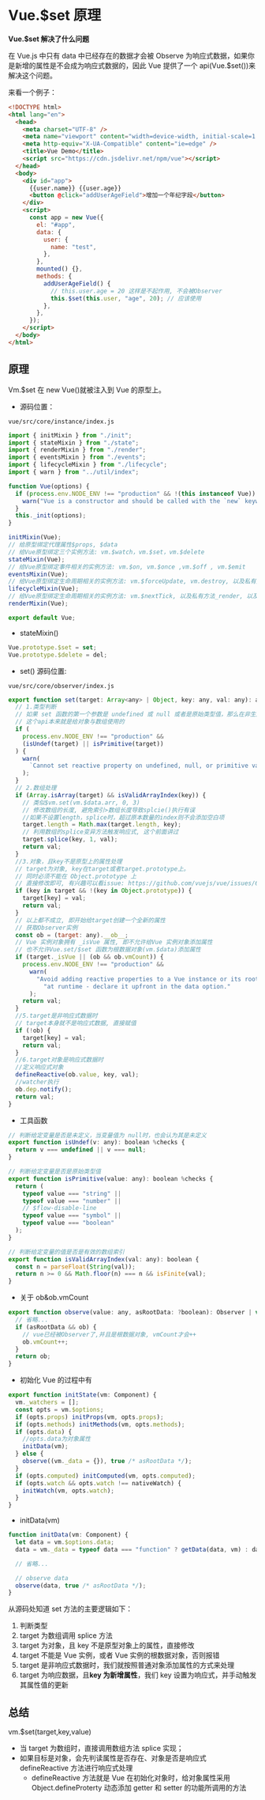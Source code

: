 # Vue.\$set 原理

**Vue.\$set 解决了什么问题**

在 Vue.js 中只有 data 中已经存在的数据才会被 Observe 为响应式数据，如果你是新增的属性是不会成为响应式数据的，因此 Vue 提供了一个 api(Vue.\$set())来解决这个问题。

来看一个例子：

```html
<!DOCTYPE html>
<html lang="en">
  <head>
    <meta charset="UTF-8" />
    <meta name="viewport" content="width=device-width, initial-scale=1.0" />
    <meta http-equiv="X-UA-Compatible" content="ie=edge" />
    <title>Vue Demo</title>
    <script src="https://cdn.jsdelivr.net/npm/vue"></script>
  </head>
  <body>
    <div id="app">
      {{user.name}} {{user.age}}
      <button @click="addUserAgeField">增加一个年纪字段</button>
    </div>
    <script>
      const app = new Vue({
        el: "#app",
        data: {
          user: {
            name: "test",
          },
        },
        mounted() {},
        methods: {
          addUserAgeField() {
            // this.user.age = 20 这样是不起作用, 不会被Observer
            this.$set(this.user, "age", 20); // 应该使用
          },
        },
      });
    </script>
  </body>
</html>
```

## 原理

Vm.\$set 在 new Vue()就被注入到 Vue 的原型上。

- 源码位置：

```shell
vue/src/core/instance/index.js
```

```js
import { initMixin } from "./init";
import { stateMixin } from "./state";
import { renderMixin } from "./render";
import { eventsMixin } from "./events";
import { lifecycleMixin } from "./lifecycle";
import { warn } from "../util/index";

function Vue(options) {
  if (process.env.NODE_ENV !== "production" && !(this instanceof Vue)) {
    warn("Vue is a constructor and should be called with the `new` keyword");
  }
  this._init(options);
}

initMixin(Vue);
// 给原型绑定代理属性$props, $data
// 给Vue原型绑定三个实例方法: vm.$watch，vm.$set，vm.$delete
stateMixin(Vue);
// 给Vue原型绑定事件相关的实例方法: vm.$on, vm.$once ,vm.$off , vm.$emit
eventsMixin(Vue);
// 给Vue原型绑定生命周期相关的实例方法: vm.$forceUpdate, vm.destroy, 以及私有方法_update
lifecycleMixin(Vue);
// 给Vue原型绑定生命周期相关的实例方法: vm.$nextTick, 以及私有方法_render, 以及一堆工具方法
renderMixin(Vue);

export default Vue;
```

- stateMixin()

```js
Vue.prototype.$set = set;
Vue.prototype.$delete = del;
```

- set()
  源码位置:

```shell
vue/src/core/observer/index.js
```

```js
export function set(target: Array<any> | Object, key: any, val: any): any {
  // 1.类型判断
  // 如果 set 函数的第一个参数是 undefined 或 null 或者是原始类型值，那么在非生产环境下会打印警告信息
  // 这个api本来就是给对象与数组使用的
  if (
    process.env.NODE_ENV !== "production" &&
    (isUndef(target) || isPrimitive(target))
  ) {
    warn(
      `Cannot set reactive property on undefined, null, or primitive value: ${(target: any)}`
    );
  }
  // 2.数组处理
  if (Array.isArray(target) && isValidArrayIndex(key)) {
    // 类似$vm.set(vm.$data.arr, 0, 3)
    // 修改数组的长度, 避免索引>数组长度导致splcie()执行有误
    //如果不设置length，splice时，超过原本数量的index则不会添加空白项
    target.length = Math.max(target.length, key);
    // 利用数组的splice变异方法触发响应式, 这个前面讲过
    target.splice(key, 1, val);
    return val;
  }
  //3.对象，且key不是原型上的属性处理
  // target为对象, key在target或者target.prototype上。
  // 同时必须不能在 Object.prototype 上
  // 直接修改即可, 有兴趣可以看issue: https://github.com/vuejs/vue/issues/6845
  if (key in target && !(key in Object.prototype)) {
    target[key] = val;
    return val;
  }
  // 以上都不成立, 即开始给target创建一个全新的属性
  // 获取Observer实例
  const ob = (target: any).__ob__;
  // Vue 实例对象拥有 _isVue 属性, 即不允许给Vue 实例对象添加属性
  // 也不允许Vue.set/$set 函数为根数据对象(vm.$data)添加属性
  if (target._isVue || (ob && ob.vmCount)) {
    process.env.NODE_ENV !== "production" &&
      warn(
        "Avoid adding reactive properties to a Vue instance or its root $data " +
          "at runtime - declare it upfront in the data option."
      );
    return val;
  }
  //5.target是非响应式数据时
  // target本身就不是响应式数据, 直接赋值
  if (!ob) {
    target[key] = val;
    return val;
  }
  //6.target对象是响应式数据时
  //定义响应式对象
  defineReactive(ob.value, key, val);
  //watcher执行
  ob.dep.notify();
  return val;
}
```

- 工具函数

```js
// 判断给定变量是否是未定义，当变量值为 null时，也会认为其是未定义
export function isUndef(v: any): boolean %checks {
  return v === undefined || v === null;
}

// 判断给定变量是否是原始类型值
export function isPrimitive(value: any): boolean %checks {
  return (
    typeof value === "string" ||
    typeof value === "number" ||
    // $flow-disable-line
    typeof value === "symbol" ||
    typeof value === "boolean"
  );
}

// 判断给定变量的值是否是有效的数组索引
export function isValidArrayIndex(val: any): boolean {
  const n = parseFloat(String(val));
  return n >= 0 && Math.floor(n) === n && isFinite(val);
}
```

- 关于 ob&ob.vmCount

```js
export function observe(value: any, asRootData: ?boolean): Observer | void {
  // 省略...
  if (asRootData && ob) {
    // vue已经被Observer了,并且是根数据对象, vmCount才会++
    ob.vmCount++;
  }
  return ob;
}
```

- 初始化 Vue 的过程中有

```js
export function initState(vm: Component) {
  vm._watchers = [];
  const opts = vm.$options;
  if (opts.props) initProps(vm, opts.props);
  if (opts.methods) initMethods(vm, opts.methods);
  if (opts.data) {
    //opts.data为对象属性
    initData(vm);
  } else {
    observe((vm._data = {}), true /* asRootData */);
  }
  if (opts.computed) initComputed(vm, opts.computed);
  if (opts.watch && opts.watch !== nativeWatch) {
    initWatch(vm, opts.watch);
  }
}
```

- initData(vm)

```js
function initData(vm: Component) {
  let data = vm.$options.data;
  data = vm._data = typeof data === "function" ? getData(data, vm) : data || {};

  // 省略...

  // observe data
  observe(data, true /* asRootData */);
}
```

从源码处知道 set 方法的主要逻辑如下：

1. 判断类型
2. target 为数组调用 splice 方法
3. target 为对象，且 key 不是原型对象上的属性，直接修改
4. target 不能是 Vue 实例，或者 Vue 实例的根数据对象，否则报错
5. target 是非响应式数据时，我们就按照普通对象添加属性的方式来处理
6. target 为响应数据，且**key 为新增属性**，我们 key 设置为响应式，并手动触发其属性值的更新

## 总结

vm.$set(target,key,value)

- 当 target 为数组时，直接调用数组方法 splice 实现；
- 如果目标是对象，会先判读属性是否存在、对象是否是响应式
  defineReactive 方法进行响应式处理
    - defineReactive 方法就是 Vue 在初始化对象时，给对象属性采用 Object.defineProterty 动态添加 getter 和 setter 的功能所调用的方法
